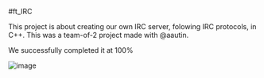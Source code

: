 #ft_IRC


This project is about creating our own IRC server, folowing IRC protocols, in C++.
This was a team-of-2 project made with @aautin.

We successfully completed it at 100%

![image](https://github.com/user-attachments/assets/43637dec-89b8-427b-9cc9-c70d3cbc13af)
